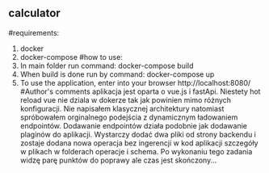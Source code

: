 ## calculator
#requirements:
1. docker
2. docker-compose
#how to use:
1. In main folder run command:
docker-compose build
2. When build is done run by command:
docker-compose up
3. To use the application, enter into your browser
http://localhost:8080/
#Author's comments
aplikacja jest oparta o vue.js i fastApi. Niestety hot reload vue nie dziala w dokerze tak jak powinien mimo różnych konfiguracji. Nie napisałem klasycznej architektury natomiast spróbowałem orginalnego podejścia z dynamicznym ładowaniem endpointów. Dodawanie endpointów działa podobnie jak dodawanie plaginów do aplikacji. Wystarczy dodać dwa pliki od strony backendu i zostaje dodana nowa operacja bez ingerencji w kod aplikacji szczegóły w plikach w folderach operacje i schema. Po wykonaniu tego zadania widzę parę punktów do poprawy ale czas jest skończony...
